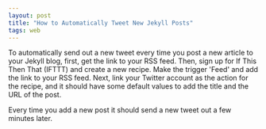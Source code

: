 ```yaml
---
layout: post
title: "How to Automatically Tweet New Jekyll Posts"
tags: web
---
```


To automatically send out a new tweet every time you post a new article to your Jekyll blog, first, get the link to your RSS feed. Then, sign up for If This Then That (IFTTT) and create a new recipe. Make the trigger 'Feed' and add the link to your RSS feed. Next, link your Twitter account as the action for the recipe, and it should have some default values to add the title and the URL of the post. 

Every time you add a new post it should send a new tweet out a few minutes later. 

